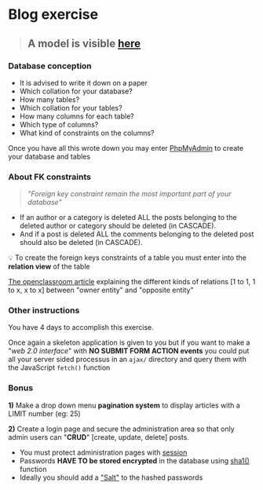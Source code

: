 # Blog exercise

> ## A model is visible [here](http://192.168.0.101:81/blog/src)

### Database conception

- It is advised to write it down on a paper
- Which collation for your database?
- How many tables?
- Which collation for your tables?
- How many columns for each table?
- Which type of columns?
- What kind of constraints on the columns?

Once you have all this wrote down you may enter [PhpMyAdmin](http://localhost/phpmyadmin) to create your database and tables

### About FK constraints

> _"Foreign key constraint remain the most important part of your database"_
    
- If an author or a category is deleted ALL the posts belonging to the deleted author or category should be deleted (in CASCADE).
- And if a post is deleted ALL the comments belonging to the deleted post should also be deleted (in CASCADE).

:bulb: To create the foreign keys constraints of a table you must enter into the __relation view__ of the table

[The openclassroom article](https://openclassrooms.com/courses/developpez-votre-site-web-avec-le-framework-symfony2/les-relations-entre-entites-avec-doctrine2) explaining the different kinds of relations [1 to 1, 1 to x, x to x] between "owner entity" and "opposite entity"

### Other instructions

You have 4 days to accomplish this exercise.

Once again a skeleton application is given to you but if you want to make a "_web 2.0 interface_" with **NO SUBMIT FORM ACTION events**
you could put all your server sided processus in an `ajax/` directory and query them with the JavaScript `fetch()` function

### Bonus

__1)__ Make a drop down menu __pagination system__ to display articles with a LIMIT number (eg: 25)

__2)__ Create a login page and secure the administration area so that only admin users can "__CRUD__" [create, update, delete] posts.

- You must protect administration pages with [session](http://php.net/manual/fr/intro.session.php)
- Passwords __HAVE TO be stored encrypted__ in the database using [sha1()](http://php.net/manual/fr/function.sha1.php) function
- Ideally you should add a ["Salt"](https://fr.wikipedia.org/wiki/Salage_(cryptographie)) to the hashed passwords
